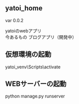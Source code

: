 ## yatoi_home
var 0.0.2

yatoiのwebアプリ<br>
今あるもの
ブログアプリ（開発中）

## 仮想環境の起動
yatoi_venv\Scripts\activate

## WEBサーバーの起動
python manage.py runserver